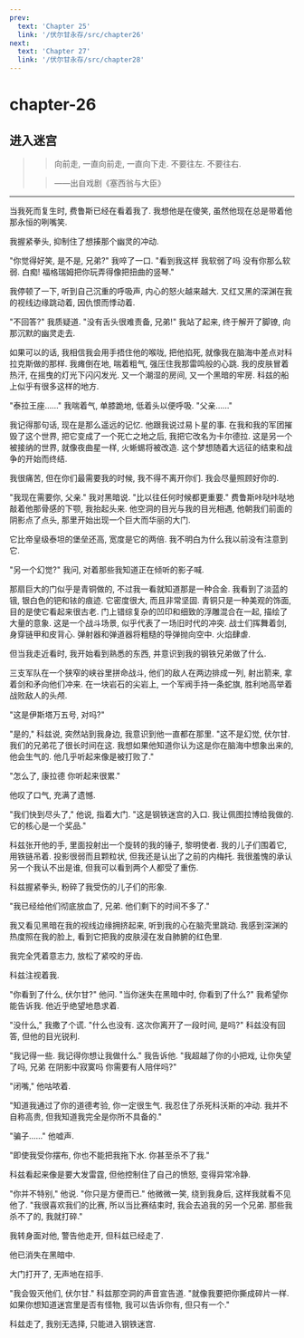 ```yaml
---
prev:
  text: 'Chapter 25'
  link: '/伏尔甘永存/src/chapter26'
next:
  text: 'Chapter 27'
  link: '/伏尔甘永存/src/chapter28'
---
```


# chapter-26

## 进入迷宫

> > 向前走, 一直向前走, 一直向下走. 不要往左. 不要往右.
>
> > ——出自戏剧《塞西翁与大臣》

--------

当我死而复生时, 费鲁斯已经在看着我了. 我想他是在傻笑, 虽然他现在总是带着他那永恒的咧嘴笑.

我握紧拳头, 抑制住了想揍那个幽灵的冲动.

"你觉得好笑, 是不是, 兄弟?" 我啐了一口. "看到我这样 我软弱了吗 没有你那么软弱. 白痴! 福格瑞姆把你玩弄得像把扭曲的竖琴."

我停顿了一下, 听到自己沉重的呼吸声, 内心的怒火越来越大. 又红又黑的深渊在我的视线边缘跳动着, 因仇恨而悸动着.

"不回答?" 我质疑道. "没有舌头很难责备, 兄弟!" 我站了起来, 终于解开了脚镣, 向那沉默的幽灵走去.

如果可以的话, 我相信我会用手捂住他的喉咙, 把他掐死, 就像我在脑海中差点对科拉克斯做的那样. 我瘫倒在地, 喘着粗气, 强压住我那雷鸣般的心跳. 我的皮肤冒着热汗, 在摇曳的灯光下闪闪发光. 又一个潮湿的房间, 又一个黑暗的牢房. 科兹的船上似乎有很多这样的地方.

"泰拉王座……" 我喘着气, 单膝跪地, 低着头以便呼吸. "父亲……"

我记得那句话, 现在是那么遥远的记忆. 他跟我说过易卜星的事. 在我和我的军团摧毁了这个世界, 把它变成了一个死亡之地之后, 我把它改名为卡尔德拉. 这是另一个被接纳的世界, 就像夜曲星一样, 火蜥蜴将被改造. 这个梦想随着大远征的结束和战争的开始而终结.

我很痛苦, 但在你们最需要我的时候, 我不得不离开你们. 我会尽量照顾好你的.

"我现在需要你, 父亲." 我对黑暗说. "比以往任何时候都更重要." 费鲁斯咔哒咔哒地敲着他那骨感的下颚, 我抬起头来. 他空洞的目光与我的目光相遇, 他朝我们前面的阴影点了点头, 那里开始出现一个巨大而华丽的大门.

它比帝皇级泰坦的堡垒还高, 宽度是它的两倍. 我不明白为什么我以前没有注意到它.

"另一个幻觉?" 我问, 对着那些我知道正在倾听的影子喊.

那扇巨大的门似乎是青铜做的, 不过我一看就知道那是一种合金. 我看到了淡蓝的锇, 银白色的钯和铱的痕迹. 它密度很大, 而且非常坚固. 青铜只是一种美观的饰面, 目的是使它看起来很古老. 门上错综复杂的凹印和细致的浮雕混合在一起, 描绘了大量的意象. 这是一个战斗场景, 似乎代表了一场旧时代的冲突. 战士们挥舞着剑, 身穿链甲和皮背心. 弹射器和弹道器将粗糙的导弹抛向空中. 火焰肆虐.

但当我走近看时, 我开始看到熟悉的东西, 并意识到我的钢铁兄弟做了什么.

三支军队在一个狭窄的峡谷里拼命战斗, 他们的敌人在两边排成一列, 射出箭来, 拿着剑和矛向他们冲来. 在一块岩石的尖岩上, 一个军阀手持一条蛇旗, 胜利地高举着战败敌人的头颅.

"这是伊斯塔万五号, 对吗?"

"是的," 科兹说, 突然站到我身边, 我意识到他一直都在那里. "这不是幻觉, 伏尔甘. 我们的兄弟花了很长时间在这. 我想如果他知道你认为这是你在脑海中想象出来的, 他会生气的. 他几乎听起来像是被打败了."

"怎么了, 康拉德 你听起来很累."

他叹了口气, 充满了遗憾.

"我们快到尽头了," 他说, 指着大门. "这是钢铁迷宫的入口. 我让佩图拉博给我做的. 它的核心是一个奖品."

科兹张开他的手, 里面投射出一个旋转的我的锤子, 黎明使者. 我的儿子们围着它, 用铁链吊着. 投影很弱而且颗粒状, 但我还是认出了之前的内梅托. 我很羞愧的承认另一个我认不出是谁, 但我可以看到两个人都受了重伤.

科兹握紧拳头, 粉碎了我受伤的儿子们的形象.

"我已经给他们彻底放血了, 兄弟. 他们剩下的时间不多了."

我又看见黑暗在我的视线边缘拥挤起来, 听到我的心在脑壳里跳动. 我感到深渊的热度照在我的脸上, 看到它把我的皮肤浸在发自肺腑的红色里.

我完全凭着意志力, 放松了紧咬的牙齿.

科兹注视着我.

"你看到了什么, 伏尔甘?" 他问. "当你迷失在黑暗中时, 你看到了什么?" 我希望你能告诉我. 他近乎绝望地恳求着.

"没什么," 我撒了个谎. "什么也没有. 这次你离开了一段时间, 是吗?" 科兹没有回答, 但他的目光锐利.

"我记得一些. 我记得你想让我做什么." 我告诉他. "我超越了你的小把戏, 让你失望了吗, 兄弟 在阴影中寂寞吗 你需要有人陪伴吗?"

"闭嘴," 他咕哝着.

"知道我通过了你的道德考验, 你一定很生气. 我忍住了杀死科沃斯的冲动. 我并不自称高贵, 但我知道我完全是你所不具备的."

"骗子……" 他嘘声.

"即使我受你摆布, 你也不能把我拖下水. 你甚至杀不了我."

科兹看起来像是要大发雷霆, 但他控制住了自己的愤怒, 变得异常冷静.

"你并不特别," 他说. "你只是方便而已." 他微微一笑, 绕到我身后, 这样我就看不见他了. "我很喜欢我们的比赛, 所以当比赛结束时, 我会去追我的另一个兄弟. 那些我杀不了的, 我就打碎."

我转身面对他, 警告他走开, 但科兹已经走了.

他已消失在黑暗中.

大门打开了, 无声地在招手.

"我会毁灭他们, 伏尔甘." 科兹那空洞的声音宣告道. "就像我要把你撕成碎片一样. 如果你想知道迷宫里是否有怪物, 我可以告诉你有, 但只有一个."

科兹走了, 我别无选择, 只能进入钢铁迷宫.
